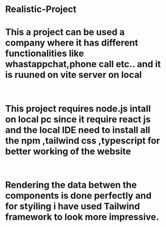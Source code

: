 # Realistic-Project
# This a project can be used a company where it has different functionalities like whastappchat,phone call etc.. and it is ruuned on vite server on local<br><br>
# This project requires node.js intall on local pc since it require react js and the local IDE need to install all the npm ,tailwind css ,typescript for better working of the website <br><br>
# Rendering the data betwen the components is done perfectly and for styiling i have used Tailwind framework to look more impressive.
